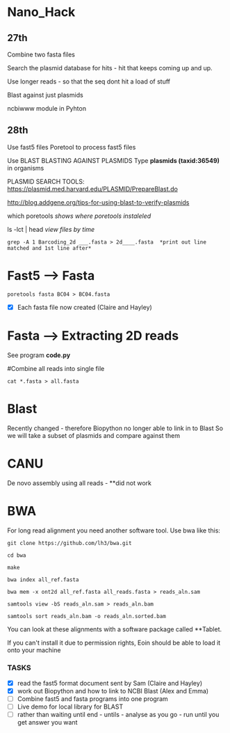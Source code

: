 # Nano_Hack

## 27th 
Combine two fasta files

Search the plasmid database for hits - hit that keeps coming up and up.

Use longer reads - so that the seq dont hit a load of stuff 

Blast against just plasmids

ncbiwww module in Pyhton

## 28th

Use fast5 files 
Poretool to process fast5 files

Use BLAST
BLASTING AGAINST PLASMIDS
Type **plasmids (taxid:36549)** in organisms 

PLASMID SEARCH TOOLS:
https://plasmid.med.harvard.edu/PLASMID/PrepareBlast.do

http://blog.addgene.org/tips-for-using-blast-to-verify-plasmids

which poretools *shows where poretools instaleled*

ls -lct | head *view files by time*

    grep -A 1 Barcoding_2d ___.fasta > 2d____.fasta  *print out line matched and 1st line after*

# Fast5 --> Fasta 

    poretools fasta BC04 > BC04.fasta

- [x] Each fasta file now created (Claire and Hayley)

# Fasta --> Extracting 2D reads

See program **code.py**

#Combine all reads into single file

    cat *.fasta > all.fasta

# Blast
Recently changed - therefore Biopython no longer able to link in to Blast
So we will take a subset of plasmids and compare against them 

# CANU

De novo assembly using all reads - **did not work

# BWA

For long read alignment you need another software tool. Use bwa like this:

    git clone https://github.com/lh3/bwa.git

    cd bwa

    make

    bwa index all_ref.fasta

    bwa mem -x ont2d all_ref.fasta all_reads.fasta > reads_aln.sam

    samtools view -bS reads_aln.sam > reads_aln.bam

    samtools sort reads_aln.bam -o reads_aln.sorted.bam

  You can look at these alignments with a software package called **Tablet.

  If you can't install it due to permission rights, Eoin should be able to load it onto your machine

### TASKS

- [x] read the fast5 format document sent by Sam (Claire and Hayley)
- [x] work out Biopython and how to link to NCBI Blast (Alex and Emma)
- [ ] Combine fast5 and fasta programs into one program
- [ ] Live demo for local library for BLAST
- [ ] rather than waiting until end - untils - analyse as you go - run until you get answer you want
